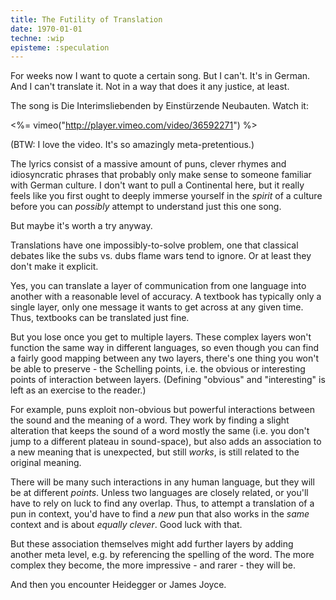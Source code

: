```yaml
---
title: The Futility of Translation
date: 1970-01-01
techne: :wip
episteme: :speculation
---
```


For weeks now I want to quote a certain song. But I can't. It's in German. And I can't translate it. Not in a way that does it any justice, at least.

The song is Die Interimsliebenden by Einstürzende Neubauten. Watch it:

<%= vimeo("http://player.vimeo.com/video/36592271") %>

(BTW: I love the video. It's so amazingly meta-pretentious.)

The lyrics consist of a massive amount of puns, clever rhymes and idiosyncratic phrases that probably only make sense to someone familiar with German culture. I don't want to pull a Continental here, but it really feels like you first ought to deeply immerse yourself in the *spirit* of a culture before you can *possibly* attempt to understand just this one song.

But maybe it's worth a try anyway.

Translations have one impossibly-to-solve problem, one that classical debates like the subs vs. dubs flame wars tend to ignore. Or at least they don't make it explicit.

Yes, you can translate a layer of communication from one language into another with a reasonable level of accuracy. A textbook has typically only a single layer, only one message it wants to get across at any given time. Thus, textbooks can be translated just fine. 

But you lose once you get to multiple layers. These complex layers won't function the same way in different languages, so even though you can find a fairly good mapping between any two layers, there's one thing you won't be able to preserve - the Schelling points, i.e. the obvious or interesting points of interaction between layers. (Defining "obvious" and "interesting" is left as an exercise to the reader.)

For example, puns exploit non-obvious but powerful interactions between the sound and the meaning of a word. They work by finding a slight alteration that keeps the sound of a word mostly the same (i.e. you don't jump to a different plateau in sound-space), but also adds an association to a new meaning that is unexpected, but still *works*, is still related to the original meaning. 

There will be many such interactions in any human language, but they will be at different *points*. Unless two languages are closely related, or you'll have to rely on luck to find any overlap. Thus, to attempt a translation of a pun in context, you'd have to find a *new* pun that also works in the *same* context and is about *equally clever*. Good luck with that.

But these association themselves might add further layers by adding another meta level, e.g. by referencing the spelling of the word. The more complex they become, the more impressive - and rarer - they will be.

And then you encounter Heidegger or James Joyce.
